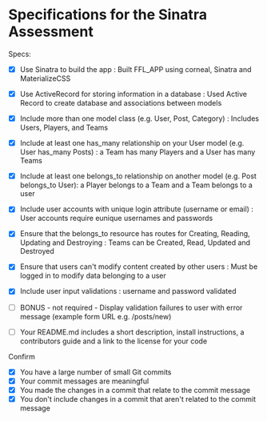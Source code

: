 # Specifications for the Sinatra Assessment

Specs:
- [x] Use Sinatra to build the app : Built FFL_APP using corneal, Sinatra and MaterializeCSS

- [x] Use ActiveRecord for storing information in a database : Used Active Record to create database and associations between models

- [x] Include more than one model class (e.g. User, Post, Category) : Includes Users, Players, and Teams

- [x] Include at least one has_many relationship on your User model (e.g. User has_many Posts) : a Team has many Players and a User has many Teams

- [x] Include at least one belongs_to relationship on another model (e.g. Post belongs_to User): a Player belongs to a Team and a Team belongs to a user

- [x] Include user accounts with unique login attribute (username or email) : User accounts require eunique usernames and passwords
- [x] Ensure that the belongs_to resource has routes for Creating, Reading, Updating and Destroying : Teams can be Created, Read, Updated and Destroyed

- [x] Ensure that users can't modify content created by other users : Must be logged in to modify data belonging to a user

- [x] Include user input validations : username and password validated 

- [ ] BONUS - not required - Display validation failures to user with error message (example form URL e.g. /posts/new)
- [ ] Your README.md includes a short description, install instructions, a contributors guide and a link to the license for your code

Confirm
- [x] You have a large number of small Git commits
- [x] Your commit messages are meaningful
- [x] You made the changes in a commit that relate to the commit message
- [x] You don't include changes in a commit that aren't related to the commit message